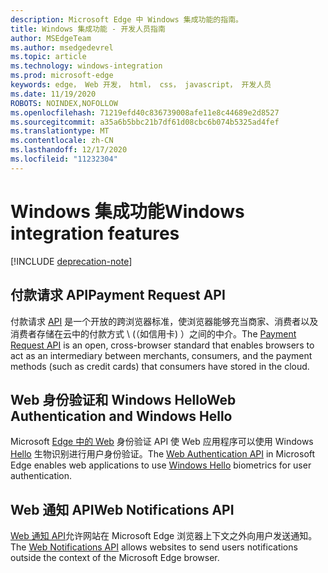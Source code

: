 ```yaml
---
description: Microsoft Edge 中 Windows 集成功能的指南。
title: Windows 集成功能 - 开发人员指南
author: MSEdgeTeam
ms.author: msedgedevrel
ms.topic: article
ms.technology: windows-integration
ms.prod: microsoft-edge
keywords: edge， Web 开发， html， css， javascript， 开发人员
ms.date: 11/19/2020
ROBOTS: NOINDEX,NOFOLLOW
ms.openlocfilehash: 71219efd40c836739008afe11e8c44689e2d8527
ms.sourcegitcommit: a35a6b5bbc21b7df61d08cbc6b074b5325ad4fef
ms.translationtype: MT
ms.contentlocale: zh-CN
ms.lasthandoff: 12/17/2020
ms.locfileid: "11232304"
---
```

# <span data-ttu-id="6af65-104">Windows 集成功能</span><span class="sxs-lookup"><span data-stu-id="6af65-104">Windows integration features</span></span>  

[!INCLUDE [deprecation-note](../includes/legacy-edge-note.md)]  

## <span data-ttu-id="6af65-105">付款请求 API</span><span class="sxs-lookup"><span data-stu-id="6af65-105">Payment Request API</span></span>  

<span data-ttu-id="6af65-106">付款请求 [API](./windows-integration/payment-request-api.md) 是一个开放的跨浏览器标准，使浏览器能够充当商家、消费者以及消费者存储在云中的付款方式 \ (（如信用卡\) ）之间的中介。</span><span class="sxs-lookup"><span data-stu-id="6af65-106">The [Payment Request API](./windows-integration/payment-request-api.md) is an open, cross-browser standard that enables browsers to act as an intermediary between merchants, consumers, and the payment methods \(such as credit cards\) that consumers have stored in the cloud.</span></span>  

## <span data-ttu-id="6af65-107">Web 身份验证和 Windows Hello</span><span class="sxs-lookup"><span data-stu-id="6af65-107">Web Authentication and Windows Hello</span></span>  

<span data-ttu-id="6af65-108">Microsoft [Edge 中的 Web](./windows-integration/web-authentication.md) 身份验证 API 使 Web 应用程序可以使用 Windows [Hello](https://www.microsoft.com/windows/comprehensive-security) 生物识别进行用户身份验证。</span><span class="sxs-lookup"><span data-stu-id="6af65-108">The [Web Authentication API](./windows-integration/web-authentication.md) in Microsoft Edge enables web applications to use [Windows Hello](https://www.microsoft.com/windows/comprehensive-security) biometrics for user authentication.</span></span>  

## <span data-ttu-id="6af65-109">Web 通知 API</span><span class="sxs-lookup"><span data-stu-id="6af65-109">Web Notifications API</span></span>  

<span data-ttu-id="6af65-110">[Web 通知 API](./windows-integration/web-notifications-api.md)允许网站在 Microsoft Edge 浏览器上下文之外向用户发送通知。</span><span class="sxs-lookup"><span data-stu-id="6af65-110">The [Web Notifications API](./windows-integration/web-notifications-api.md) allows websites to send users notifications outside the context of the Microsoft Edge browser.</span></span>  
